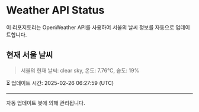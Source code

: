 
# Weather API Status

이 리포지토리는 OpenWeather API를 사용하여 서울의 날씨 정보를 자동으로 업데이트합니다.

## 현재 서울 날씨
> 서울의 현재 날씨: clear sky, 온도: 7.76°C, 습도: 19%

⏳ 업데이트 시간: 2025-02-26 06:27:59 (UTC)

---
자동 업데이트 봇에 의해 관리됩니다.
